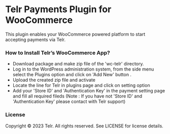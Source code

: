 # Telr Payments Plugin for WooCommerce #

This plugin enables your WooCommerce powered platform to start accepting payments via Telr.

### How to Install Telr’s WooCommerce App? ###

* Download package and make zip file of the 'wc-telr' directory.
* Log in to the WordPress administration system, from the side menu select the Plugins option and click on 'Add New' button .
* Upload the created zip file and activate
* Locate the line for Telr in plugins page and click on setting option
* Add your 'Store ID' and 'Authentication Key' in the payment setting page and fill all required fileds (Note : If you have not 'Store ID' and 'Authentication Key' please contact with Telr support)

### License ###

Copyright © 2023 Telr. All rights reserved. See LICENSE for license details.